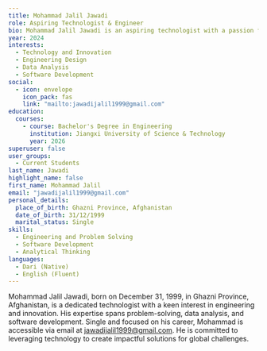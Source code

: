 ```yaml
---
title: Mohammad Jalil Jawadi
role: Aspiring Technologist & Engineer
bio: Mohammad Jalil Jawadi is an aspiring technologist with a passion for innovation and problem-solving. Born in Ghazni Province, Afghanistan, he is focused on advancing his skills and knowledge in engineering and technology.
year: 2024
interests:
  - Technology and Innovation
  - Engineering Design
  - Data Analysis
  - Software Development
social:
  - icon: envelope
    icon_pack: fas
    link: "mailto:jawadijalil1999@gmail.com"
education:
  courses:
    - course: Bachelor's Degree in Engineering
      institution: Jiangxi University of Science & Technology
      year: 2026
superuser: false
user_groups:
  - Current Students
last_name: Jawadi
highlight_name: false
first_name: Mohammad Jalil
email: "jawadijalil1999@gmail.com"
personal_details:
  place_of_birth: Ghazni Province, Afghanistan
  date_of_birth: 31/12/1999
  marital_status: Single
skills:
  - Engineering and Problem Solving
  - Software Development
  - Analytical Thinking
languages:
  - Dari (Native)
  - English (Fluent)
---
```


Mohammad Jalil Jawadi, born on December 31, 1999, in Ghazni Province, Afghanistan, is a dedicated technologist with a keen interest in engineering and innovation. His expertise spans problem-solving, data analysis, and software development. Single and focused on his career, Mohammad is accessible via email at jawadijalil1999@gmail.com. He is committed to leveraging technology to create impactful solutions for global challenges.
